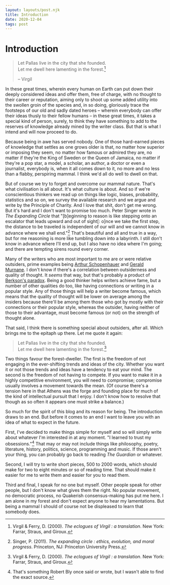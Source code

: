 ```yaml
---
layout: layouts/post.njk
title: Introduction
date: 2020-12-04
tags: post
---
```


# Introduction

> Let Pallas live in the city that she founded.  
> Let me dwell here lamenting in the forest.[^1]
>
> – Virgil

In these great times, wherein every human on Earth can put down their deeply considered ideas and offer them, free of charge, with no thought to their career or reputation, aiming only to shoot up some added utility into the swollen groin of the species and, in so doing, gloriously trace the footsteps of our old and sadly dated heroes – wherein everybody can offer their ideas thusly to their fellow humans – in these great times, it takes a special kind of person, surely, to think they have something to add to the reserves of knowledge already mined by the writer class. But that is what I intend and will now proceed to do.

Because being in awe has served nobody. One of those hard-earned pieces of knowledge that settles as one grows older is that, no matter how superior or imposing they seem, no matter how famous or admired they are, no matter if they're the King of Sweden or the Queen of Jamaica, no matter if they're a pop star, a model, a scholar, an author, a doctor or even a journalist, everybody is, when it all comes down to it, no more and no less than a flabby, perspiring mammal. I think we'd all do well to dwell on that.

But of course we try to forget and overcome our mammal nature. That's what civilisation is all about. It's what culture is about. And so if we're conscientious thinkers we read up on things like logic, biases, probability, statistics and so on, we survey the available research and we argue and write by the Principle of Charity. And I love that shit, don't get me wrong. But it's hard and I don't want to promise too much. Peter Singer wrote in _The Expanding Circle_ that "[b]eginning to reason is like stepping onto an escalator that leads upward and out of sight[: o]nce we take the first step, the distance to be traveled is independent of our will and we cannot know in advance where we shall end."[^2] That's beautiful and all and true in a way, but for me reasoning is more like tumbling down into a labyrinth. I still don't know in advance where I'll end up, but I also have no idea where I'm going; and there are tempting sirens round every corner.

Many of the writers who are most important to me are or were relative outsiders, prime examples being [Arthur Schopenhauer](https://en.wikipedia.org/wiki/Arthur_Schopenhauer) and [Gerald Murnane](https://en.wikipedia.org/wiki/Gerald_Murnane). I don't know if there's a correlation between outsiderness and quality of thought. It _seems_ that way, but that's probably a product of [Berkson's paradox](https://en.wikipedia.org/wiki/Berkson%27s_paradox). Being a good thinker helps writers achieve fame, but a number of other qualities do too, like having connections or writing in a popular style. Any of those things will help a writer become famous, which means that the quality of thought will be lower on average among the insiders because there'll be among them those who got by mostly with their connections or their popular style, whereas the outsider, having neither of those to their advantage, must become famous (or not) on the strength of thought alone.

That said, I think there is something special about outsiders, after all. Which brings me to the epitaph up there. Let me quote it again:

> Let Pallas live in the city that she founded.  
> Let me dwell here lamenting in the forest.[^3]

Two things favour the forest-dweller. The first is the freedom of not engaging in the ever-shifting trends and ideas of the city. Whether you want it or not those trends and ideas have a tendency to eat your mind. The second is the freedom of not having to compete. If you want to make it in a highly competitive environment, you will need to compromise; compromise usually involves a movement towards the mean. (Of course there's a tension here in that Athens was the forge and founding place for much of the kind of intellectual pursuit that I enjoy. I don't know how to resolve that though as so often it appears one must strike a balance.)

So much for the spirit of this blog and its reason for being. The introduction draws to an end. But before it comes to an end I want to leave you with an idea of what to expect in the future.

First, I've decided to make things simple for myself and so will simply write about whatever I'm interested in at any moment. "I learned to trust my obsessions."[^4] That may or may not include things like philosophy, poetry, literature, history, politics, science, programming and music. If those aren't your thing, you can probably go back to reading _The Guardian_ or whatever.

Second, I will try to write short pieces, 500 to 2000 words, which should make for two to eight minutes or so of reading time. That should make it easier for me to write them and easier for you to read them.

Third and final, I speak for no one but myself. Other people speak for other people, but I don't know what gives them the right. No popular movement, no democratic process, no Quakerish consensus-making has put me here. I am alone in my forest and don't expect anyone to hear my lamentations. But being a mammal I should of course not be displeased to learn that somebody does.

[^1]: Virgil & Ferry, D. (2000). _The eclogues of Virgil : a translation_. New York: Farrar, Straus, and Giroux.
[^2]: Singer, P. (2011). _The expanding circle : ethics, evolution, and moral progress_. Princeton, NJ: Princeton University Press.
[^3]: Virgil & Ferry, D. (2000). _The eclogues of Virgil : a translation_. New York: Farrar, Straus, and Giroux.
[^4]: That's something Robert Bly once said or wrote, but I wasn't able to find the exact source.
